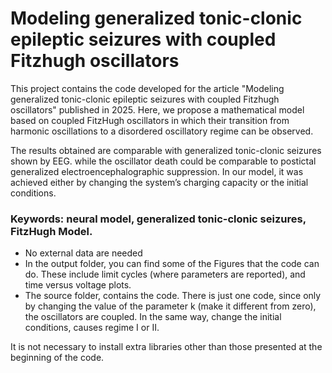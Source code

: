 # Modeling generalized tonic-clonic epileptic seizures with coupled Fitzhugh oscillators

This project contains the code developed for the article "Modeling generalized tonic-clonic epileptic seizures with coupled Fitzhugh oscillators" published in 2025. Here, we propose a mathematical model based on coupled FitzHugh oscillators in which their transition from harmonic oscillations to a disordered oscillatory regime can be observed. 

The results obtained are comparable with generalized tonic-clonic seizures shown by EEG. while  the oscillator death could be comparable to postictal generalized electroencephalographic suppression. In our model, it was achieved either by changing the system’s charging capacity or the initial conditions.

### Keywords: neural model, generalized tonic-clonic seizures, FitzHugh Model.

 - No external data are needed
 - In the output folder, you can find some of the Figures that the code can do. These include limit cycles (where parameters are reported), and time versus voltage plots.
 - The source folder, contains the code. There is just one code, since only by changing the value of the parameter k (make it different from zero), the oscillators are coupled. In the same way, change the initial conditions, causes regime I or II.
 
 
 It is not necessary to install extra libraries other than those presented at the beginning of the code.
